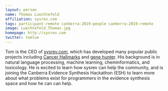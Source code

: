 ```yaml
---
layout: person
name: Thomas Luechtefeld
affiliation: sysrev.com
tags: participant-remote canberra-2019-people canberra-2019-remote
image: Luechtefeld_Thomas.jpg
homepage: http://sysrev.com
twitter: tomlue
---
```

Tom is the CEO of <a href="http://sysrev.com">sysrev.com</a>, which has developed many popular public projects including <a href="sysrev.com/p/3588">Cancer Hallmarks</a> and <a href="sysrev.com/p/3144">gene hunter</a>. His background is in natural language processing, machine learning, cheminformatics, and toxicology. He is excited to learn how sysrev can help the community, and is joining the Canberra Evidence Synthesis Hackathon (ESH) to learn more about what problems exist for programmers in the evidence synthesis space and how he can can help.